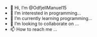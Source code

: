 - 👋 Hi, I’m @OdfjellManuel15
- 👀 I’m interested in programming...
- 🌱 I’m currently learning programming...
- 💞️ I’m looking to collaborate on ...
- 📫 How to reach me ...

<!---
OdfjellManuel15/OdfjellManuel15 is a ✨ special ✨ repository because its `README.md` (this file) appears on your GitHub profile.
You can click the Preview link to take a look at your changes.
--->
